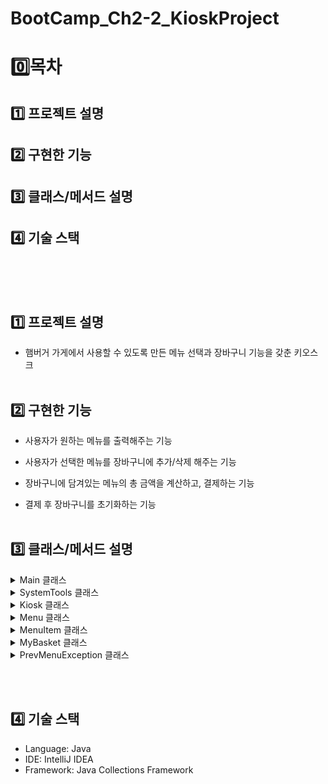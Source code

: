 # BootCamp_Ch2-2_KioskProject
# 0️⃣목차
## 1️⃣ 프로젝트 설명
## 2️⃣ 구현한 기능
## 3️⃣ 클래스/메서드 설명
## 4️⃣ 기술 스택
<br><br><br>

## 1️⃣ 프로젝트 설명
- 햄버거 가게에서 사용할 수 있도록 만든 메뉴 선택과 장바구니 기능을 갖춘 키오스크
<br><br>

## 2️⃣ 구현한 기능
- 사용자가 원하는 메뉴를 출력해주는 기능<br>

- 사용자가 선택한 메뉴를 장바구니에 추가/삭제 해주는 기능<br>

- 장바구니에 담겨있는 메뉴의 총 금액을 계산하고, 결제하는 기능<br>

- 결제 후 장바구니를 초기화하는 기능
<br><br>

## 3️⃣ 클래스/메서드 설명

<details><summary> Main 클래스
</summary>

- 키오스크를 속성값으로 갖고, start 메서드를 불러오는 메인 클래스입니다.
</details>

<details><summary> SystemTools 클래스
</summary>
<details><summary> 메서드
</summary>

- void printFirstOptionMenu : 가장 처음 선택지를 출력 <br>

- Menu setBurgerMenu, Menu setDrinkMenu, Menu setDessertsMenu : 준비해둔 메뉴 리스트를 Menu타입으로 반환해주는 메서드. <br>

- static void wrong : 잘못된 입력을 받을 시 출력되는 메세지를 담은 메서드<br>

- static void prevMenu : 이전 메뉴로 돌아가기를 선택했을 때 출력되는 메세지를 담은 메서드.<br>

- static void exitProcess : 프로그램 종료 시 출력되는 메세지를 담은 메서드
</details>
</details>

<details><summary> Kiosk 클래스
</summary>
<details>
<summary> 속성값
</summary>

- Scanner sc : 사용자의 입력을 받기 위한 스캐너<br>

- SystemTools sysMenu : 시스템 메세지를 출력하기 위한 도구<br>

- Menu burgerMenu, Menu drinkMenu, Menu dessertsMenu : 각 카테고리의 MenuItem을 리스트로 담아둠<br>

- MyBasket myBasket : 물건 담기, 삭제, 결제가 가능한 장바구니<br>

- ArrayList\<Menu> menuArr : 세 가지 Menu들을 담아둔 리스트<br>
</details>

<details><summary> 메서드
</summary>

- void start : 초기 메뉴화면을 보여주고, 입력값에 따라 각 카테고리/장바구니/종료 로 접근할 수 있게 하는 메서드
</details>
</details>

<details><summary> Menu 클래스
</summary>
<details><summary> 속성값</summary>

- List<MenuItem> menuList: 메뉴 항목 리스트를 저장하는 필드.<br>

- String name: 메뉴의 이름을 저장하는 필드.<br>
</details> 

<details><summary> 생성자</summary>

- Menu(List<MenuItem> menuList, String name): 메뉴 리스트와 이름을 초기화하는 생성자.<br>
</details> 

<details><summary> 메서드</summary>

- MenuItem showMenuScreen(): 메뉴 화면을 출력하고, 사용자의 선택에 따라 메뉴 항목을 반환하거나 장바구니 추가 로직을 처리하는 메서드.<br>
- String getName(): 메뉴의 이름을 반환하는 메서드.<br>
</details>
</details>

<details><summary> MenuItem 클래스
</summary>
<details><summary> 속성값
</summary>

*Write here!*
</details>

<details><summary> 생성자
</summary>

*Write here!*
</details>

<details><summary> 메서드
</summary>

*Write here!*
</details>
</details>

<details><summary> MyBasket 클래스
</summary>
<details><summary> 속성값
</summary>

*Write here!*
</details>

<details><summary> 생성자
</summary>

*Write here!*
</details>

<details><summary> 메서드
</summary>

*Write here!*
</details>
</details>

<details><summary> PrevMenuException 클래스
</summary>
<details><summary> 속성값
</summary>

*Write here!*
</details>

<details><summary> 생성자
</summary>

*Write here!*
</details>

<details><summary> 메서드
</summary>

*Write here!*
</details>
</details>


<br><br>

## 4️⃣ 기술 스택
- Language: Java
- IDE: IntelliJ IDEA
- Framework: Java Collections Framework
<br><br>
